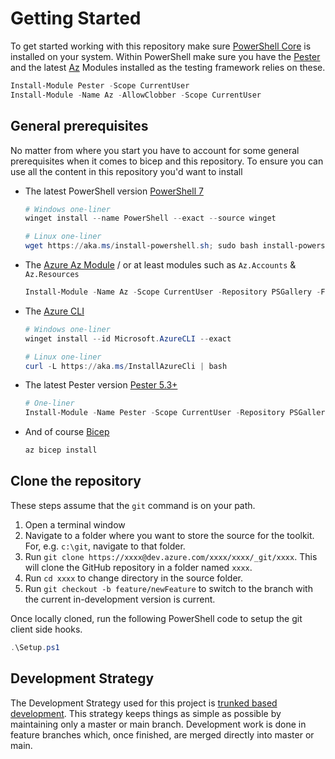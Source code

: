# Getting Started

To get started working with this repository make sure [PowerShell Core](https://github.com/powershell/powershell) is installed on your system. Within PowerShell make sure you have the [Pester](https://github.com/pester/Pester) and the latest [Az](https://docs.microsoft.com/en-us/powershell/azure/install-az-ps?view=azps-5.5.0) Modules installed as the testing framework relies on these.

```powershell
Install-Module Pester -Scope CurrentUser
Install-Module -Name Az -AllowClobber -Scope CurrentUser
```

## General prerequisites

No matter from where you start you have to account for some general prerequisites when it comes to bicep and this repository.
To ensure you can use all the content in this repository you'd want to install

- The latest PowerShell version [PowerShell 7](https://docs.microsoft.com/en-us/powershell/scripting/install/installing-powershell-on-windows?view=powershell-7.2)

  ```PowerShell
  # Windows one-liner
  winget install --name PowerShell --exact --source winget

  # Linux one-liner
  wget https://aka.ms/install-powershell.sh; sudo bash install-powershell.sh; rm install-powershell.sh
  ```

- The [Azure Az Module](https://docs.microsoft.com/en-us/powershell/azure/install-az-ps?view=azps-7.1.0) / or at least modules such as `Az.Accounts` & `Az.Resources`

  ```PowerShell
  Install-Module -Name Az -Scope CurrentUser -Repository PSGallery -Force
  ```

- The [Azure CLI](https://docs.microsoft.com/en-us/cli/azure/install-azure-cli-windows?tabs=azure-cli)

  ```PowerShell
  # Windows one-liner
  winget install --id Microsoft.AzureCLI --exact

  # Linux one-liner
  curl -L https://aka.ms/InstallAzureCli | bash
  ```

- The latest Pester version [Pester 5.3+](https://www.powershellgallery.com/packages/Pester/5.3.1)

  ```PowerShell
  # One-liner
  Install-Module -Name Pester -Scope CurrentUser -Repository PSGallery -Force
  ```

- And of course [Bicep](https://docs.microsoft.com/en-us/azure/azure-resource-manager/bicep/overview?tabs=bicep)

  ```PowerShell
  az bicep install
  ```

## Clone the repository

These steps assume that the `git` command is on your path.

1. Open a terminal window
2. Navigate to a folder where you want to store the source for the toolkit. For, e.g. `c:\git`, navigate to that folder.
3. Run `git clone https://xxxx@dev.azure.com/xxxx/xxxx/_git/xxxx`. This will clone the GitHub repository in a folder named `xxxx`.
4. Run `cd xxxx` to change directory in the source folder.
5. Run `git checkout -b feature/newFeature` to switch to the branch with the current in-development version is current.

Once locally cloned, run the following PowerShell code to setup the git client side hooks.

```powershell
.\Setup.ps1
```

## Development Strategy

The Development Strategy used for this project is [trunked based development](https://trunkbaseddevelopment.com/). This strategy keeps things as simple as possible by maintaining only a master or main branch. Development work is done in feature branches which, once finished, are merged directly into master or main.

